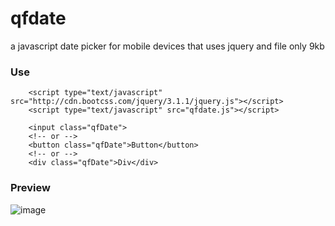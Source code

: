 # qfdate
a javascript date picker for mobile devices that uses jquery and file only 9kb 

### Use
        <script type="text/javascript" src="http://cdn.bootcss.com/jquery/3.1.1/jquery.js"></script>
        <script type="text/javascript" src="qfdate.js"></script>

        <input class="qfDate">
        <!-- or -->
        <button class="qfDate">Button</button>
        <!-- or -->
        <div class="qfDate">Div</div>
        
### Preview
![image](https://github.com/qf0129/qfdate/blob/master/example.jpg)
